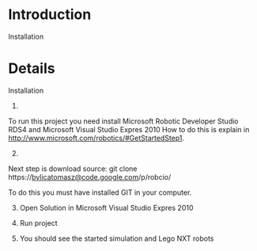 # Introduction #

Installation


# Details #

Installation

1)
To run this project you need install Microsoft Robotic Developer Studio RDS4 and Microsoft Visual Studio Expres 2010
How to do this is explain in http://www.microsoft.com/robotics/#GetStartedStep1.

2)
Next step is download  source:
git clone https://bylicatomasz@code.google.com/p/robcio/

To do this you must have installed GIT in your computer.



3) Open Solution in Microsoft Visual Studio Expres 2010

4) Run project

5) You should see the started simulation and Lego NXT robots